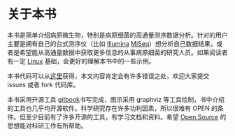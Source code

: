 # 关于本书

本书是简单介绍病原微生物，特别是病原细菌的高通量测序数据分析。针对的用户主要是拥有自己的台式测序仪（比如 [Illumina][] [MiSeq][]）想分析自己数据结果，或者是希望能从高通量数据中获取更多信息的从事病原细菌的研究人员。如果阅读者有一定 [Linux][] 基础，会更好的理解本书中的一些示例。

本书代码可以从[这里](http://github.com/indexofire/bac-ngs-book.git)获得，本文内容肯定会有许多错误之处，欢迎大家提交 issues 或者 fork 代码库。

本书采用开源工具 [gitbook][]书写完成，图示采用 graphviz 等工具绘制，书中介绍的工具也几乎均开源软件。科学研究存在许多功利因素，所以很难有 OPEN 的条件。但至少目前有了许多开源的工具，有学习文档和资料。希望 [Open Source][] 的思想能对科研工作有所帮助。

[Linux]: http://www.linux.com/ "Linux"
[Illumina]: http://www.illumina.com/ "Illumina"
[MiSeq]: http://www.illumina.com/search.ilmn?search=MiSeq&Pg=1&ilmn_search_btn.x=1 "MiSeq"
[gitbook]: http://www.gitbook.io/ "Git Book"
[Open Source]: http://opensource.org/ "开源思想"
